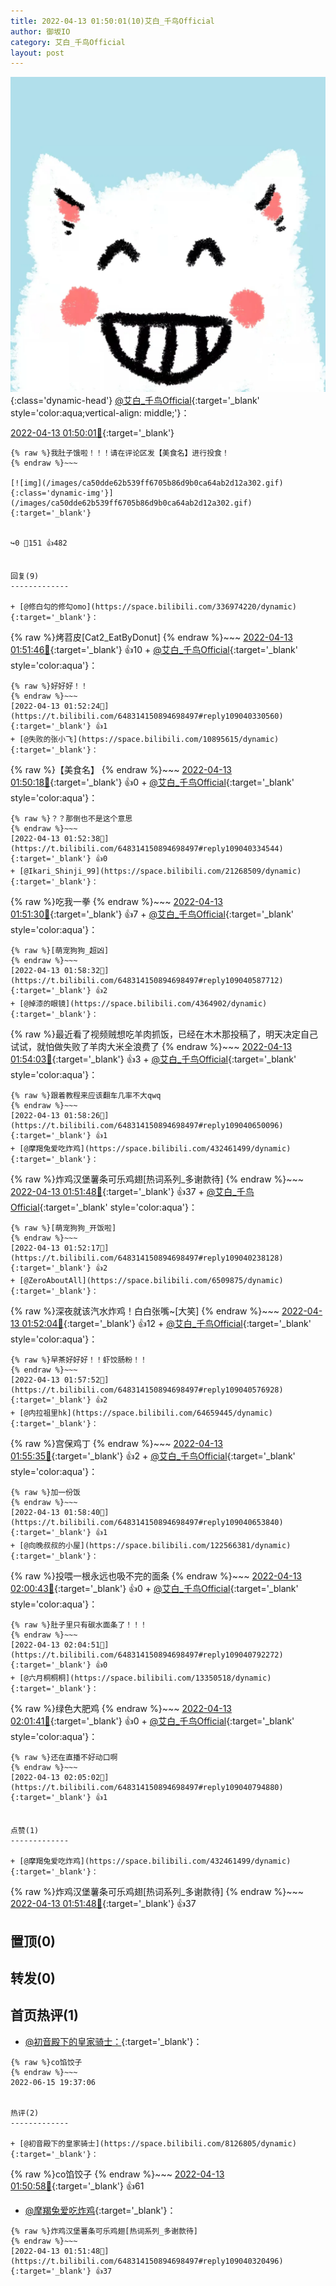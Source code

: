 ```yaml
---
title: 2022-04-13 01:50:01(10)艾白_千鸟Official
author: 御坂IO
category: 艾白_千鸟Official
layout: post
---
```


![img](/images/9ae8b9445fd0665cc014d9080156a45271be73c6.jpg){:class='dynamic-head'}
[@艾白_千鸟Official](https://space.bilibili.com/334537711/dynamic){:target='_blank' style='color:aqua;vertical-align: middle;'}：

[2022-04-13 01:50:01🔗](https://t.bilibili.com/648314150894698497){:target='_blank'}

~~~
{% raw %}我肚子饿啦！！！请在评论区发【美食名】进行投食！
{% endraw %}~~~

[![img](/images/ca50dde62b539ff6705b86d9b0ca64ab2d12a302.gif){:class='dynamic-img'}](/images/ca50dde62b539ff6705b86d9b0ca64ab2d12a302.gif){:target='_blank'}


↪️0 💬151 👍482


回复(9)
-------------

+ [@修白勾的修勾omo](https://space.bilibili.com/336974220/dynamic){:target='_blank'}：
~~~
{% raw %}烤苕皮[Cat2_EatByDonut]
{% endraw %}~~~
[2022-04-13 01:51:46🔗](https://t.bilibili.com/648314150894698497#reply109040229744){:target='_blank'} 👍10
    + [@艾白_千鸟Official](https://space.bilibili.com/334537711/dynamic){:target='_blank' style='color:aqua'}：
~~~
{% raw %}好好好！！
{% endraw %}~~~
[2022-04-13 01:52:24🔗](https://t.bilibili.com/648314150894698497#reply109040330560){:target='_blank'} 👍1
+ [@失败的张小飞](https://space.bilibili.com/10895615/dynamic){:target='_blank'}：
~~~
{% raw %}【美食名】
{% endraw %}~~~
[2022-04-13 01:50:18🔗](https://t.bilibili.com/648314150894698497#reply109040246240){:target='_blank'} 👍0
    + [@艾白_千鸟Official](https://space.bilibili.com/334537711/dynamic){:target='_blank' style='color:aqua'}：
~~~
{% raw %}？？那倒也不是这个意思
{% endraw %}~~~
[2022-04-13 01:52:38🔗](https://t.bilibili.com/648314150894698497#reply109040334544){:target='_blank'} 👍0
+ [@Ikari_Shinji_99](https://space.bilibili.com/21268509/dynamic){:target='_blank'}：
~~~
{% raw %}吃我一拳
{% endraw %}~~~
[2022-04-13 01:51:30🔗](https://t.bilibili.com/648314150894698497#reply109040265440){:target='_blank'} 👍7
    + [@艾白_千鸟Official](https://space.bilibili.com/334537711/dynamic){:target='_blank' style='color:aqua'}：
~~~
{% raw %}[萌宠狗狗_超凶]
{% endraw %}~~~
[2022-04-13 01:58:32🔗](https://t.bilibili.com/648314150894698497#reply109040587712){:target='_blank'} 👍2
+ [@掉漆的眼镜](https://space.bilibili.com/4364902/dynamic){:target='_blank'}：
~~~
{% raw %}最近看了视频贼想吃羊肉抓饭，已经在木木那投稿了，明天决定自己试试，就怕做失败了羊肉大米全浪费了
{% endraw %}~~~
[2022-04-13 01:54:03🔗](https://t.bilibili.com/648314150894698497#reply109040307264){:target='_blank'} 👍3
    + [@艾白_千鸟Official](https://space.bilibili.com/334537711/dynamic){:target='_blank' style='color:aqua'}：
~~~
{% raw %}跟着教程来应该翻车几率不大qwq
{% endraw %}~~~
[2022-04-13 01:58:26🔗](https://t.bilibili.com/648314150894698497#reply109040650096){:target='_blank'} 👍1
+ [@摩羯兔爱吃炸鸡](https://space.bilibili.com/432461499/dynamic){:target='_blank'}：
~~~
{% raw %}炸鸡汉堡薯条可乐鸡翅[热词系列_多谢款待]
{% endraw %}~~~
[2022-04-13 01:51:48🔗](https://t.bilibili.com/648314150894698497#reply109040320496){:target='_blank'} 👍37
    + [@艾白_千鸟Official](https://space.bilibili.com/334537711/dynamic){:target='_blank' style='color:aqua'}：
~~~
{% raw %}[萌宠狗狗_开饭啦]
{% endraw %}~~~
[2022-04-13 01:52:17🔗](https://t.bilibili.com/648314150894698497#reply109040238128){:target='_blank'} 👍2
+ [@ZeroAboutAll](https://space.bilibili.com/6509875/dynamic){:target='_blank'}：
~~~
{% raw %}深夜就该汽水炸鸡！白白张嘴~[大笑]
{% endraw %}~~~
[2022-04-13 01:52:04🔗](https://t.bilibili.com/648314150894698497#reply109040324752){:target='_blank'} 👍12
    + [@艾白_千鸟Official](https://space.bilibili.com/334537711/dynamic){:target='_blank' style='color:aqua'}：
~~~
{% raw %}早茶好好好！！虾饺肠粉！！
{% endraw %}~~~
[2022-04-13 01:57:52🔗](https://t.bilibili.com/648314150894698497#reply109040576928){:target='_blank'} 👍2
+ [@内拉祖里hk](https://space.bilibili.com/64659445/dynamic){:target='_blank'}：
~~~
{% raw %}宫保鸡丁
{% endraw %}~~~
[2022-04-13 01:55:35🔗](https://t.bilibili.com/648314150894698497#reply109040491216){:target='_blank'} 👍2
    + [@艾白_千鸟Official](https://space.bilibili.com/334537711/dynamic){:target='_blank' style='color:aqua'}：
~~~
{% raw %}加一份饭
{% endraw %}~~~
[2022-04-13 01:58:40🔗](https://t.bilibili.com/648314150894698497#reply109040653840){:target='_blank'} 👍1
+ [@向晚叔叔的小屋](https://space.bilibili.com/122566381/dynamic){:target='_blank'}：
~~~
{% raw %}投喂一根永远也吸不完的面条
{% endraw %}~~~
[2022-04-13 02:00:43🔗](https://t.bilibili.com/648314150894698497#reply109040621344){:target='_blank'} 👍0
    + [@艾白_千鸟Official](https://space.bilibili.com/334537711/dynamic){:target='_blank' style='color:aqua'}：
~~~
{% raw %}肚子里只有碳水面条了！！！
{% endraw %}~~~
[2022-04-13 02:04:51🔗](https://t.bilibili.com/648314150894698497#reply109040792272){:target='_blank'} 👍0
+ [@六月桐桐桐](https://space.bilibili.com/13350518/dynamic){:target='_blank'}：
~~~
{% raw %}绿色大肥鸡
{% endraw %}~~~
[2022-04-13 02:01:41🔗](https://t.bilibili.com/648314150894698497#reply109040636704){:target='_blank'} 👍0
    + [@艾白_千鸟Official](https://space.bilibili.com/334537711/dynamic){:target='_blank' style='color:aqua'}：
~~~
{% raw %}还在直播不好动口啊
{% endraw %}~~~
[2022-04-13 02:05:02🔗](https://t.bilibili.com/648314150894698497#reply109040794880){:target='_blank'} 👍1


点赞(1)
-------------

+ [@摩羯兔爱吃炸鸡](https://space.bilibili.com/432461499/dynamic){:target='_blank'}：
~~~
{% raw %}炸鸡汉堡薯条可乐鸡翅[热词系列_多谢款待]
{% endraw %}~~~
[2022-04-13 01:51:48🔗](https://t.bilibili.com/648314150894698497#reply109040320496){:target='_blank'} 👍37


置顶(0)
-------------



转发(0)
-------------



首页热评(1)
-------------

+ [@初音殿下的皇家骑士：](https://space.bilibili.com/8126805/dynamic){:target='_blank'}：
~~~
{% raw %}co馅饺子
{% endraw %}~~~
2022-06-15 19:37:06


热评(2)
-------------

+ [@初音殿下的皇家骑士](https://space.bilibili.com/8126805/dynamic){:target='_blank'}：
~~~
{% raw %}co馅饺子
{% endraw %}~~~
[2022-04-13 01:50:58🔗](https://t.bilibili.com/648314150894698497#reply109040256976){:target='_blank'} 👍61
+ [@摩羯兔爱吃炸鸡](https://space.bilibili.com/432461499/dynamic){:target='_blank'}：
~~~
{% raw %}炸鸡汉堡薯条可乐鸡翅[热词系列_多谢款待]
{% endraw %}~~~
[2022-04-13 01:51:48🔗](https://t.bilibili.com/648314150894698497#reply109040320496){:target='_blank'} 👍37


